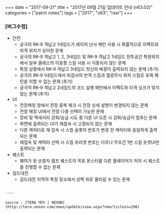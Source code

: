 +++
date = "2017-09-21"
title = "2017년 09월 21일 업데이트 안내 (v63.02)"
categories = ["patch notes"]
tags = ["2017", "v63", "raw"]
+++

### [버그수정]
- 던전
  - 궁극의 RK-9 격납고 1네임드가 레이저 난사 패턴 사용 시 확률적으로 이펙트와 피격 위치가 상이한 문제
  - 궁극의 RK-9 격납고 1, 2, 3네임드 및 RK-9 격납고 1네임드 전투공간 특정위치에서
일부 클래스의 이동형 스킬 사용 시 이동되지 않는 문제
  - 특정 상황에서 RK-9 격납고 3네임드 컷신의 배경이 출력되지 않는 문제 (추가)
  - 궁극의 RK-9 1네임드에서 비검사의 반격 스킬과 월광무사 회피 스킬로 포획 패턴을 피할 수 없는 문제 (추가)
  - 궁극의 RK-9 격납고 2네임드의 코드 실행 패턴에서 이펙트와 타격 싱크가 맞지 않는 문제 (추가)
- UI
  - 전장매칭 창에서 전장 중복 체크 시 전장 상세 설명이 변경되지 않는 문제
  - 전장 매칭 UI에서 전장 다중 선택이 가능한 문제
  - 장비 및 액세서리 강화/승급 시도 중 다른 UI 오픈 시 강화/승급이 멈추는 문제
  - 화면에 출력되는 UI가 재접속 시 고정되지 않는 문제
  - 다른 캐릭터로 재 접속 시 스킬 슬롯의 번호가 변경 전 캐릭터와 동일하게 출력되는 문제
  - 재접속 및 캐릭터 선택 시 스킬 프리셋 번호는 다르나 무조건 1번 스킬 숏컷UI만 출력되는 문제
- 퀘스트
  - 폐허가 된 순찰자 캠프 퀘스트의 목표 몬스터를 다른 플레이어가 처치 시 퀘스트를 진행할 수 없는 문제
- 길드대전
  - 길드대전 지역의 특정 장소에서 성벽 위로 올라갈 수 있는 문제
```

----

source : [TERA 테라 | NEXON](http://tera.nexon.com/news/update/view.aspx?n4articlesn=298)